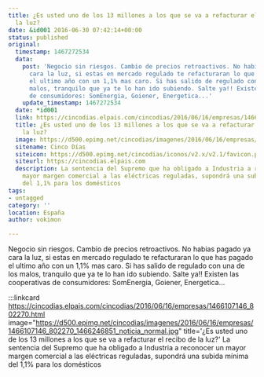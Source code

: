 ```yaml
---
title: ¿Es usted uno de los 13 millones a los que se va a refacturar el recibo de
  la luz?
date: &id001 2016-06-30 07:42:14+00:00
status: published
original:
  timestamp: 1467272534
  data:
    post: 'Negocio sin riesgos. Cambio de precios retroactivos. No habias pagado ya
      cara la luz, si estas en mercado regulado te refacturaran lo que has pagado
      el ultimo año con un 1,1% mas caro. Si has salido de regulado con una de los
      malos, tranquilo que ya te lo han ido subiendo. Salte ya!! Existen las cooperativas
      de consumidores: SomEnergia, Goiener, Energetica...'
    update_timestamp: 1467272534
  date: *id001
  link: https://cincodias.elpais.com/cincodias/2016/06/16/empresas/1466107146_802270.html
  title: ¿Es usted uno de los 13 millones a los que se va a refacturar el recibo de
    la luz?
  image: https://d500.epimg.net/cincodias/imagenes/2016/06/16/empresas/1466107146_802270_1466246851_noticia_normal.jpg
  sitename: Cinco Días
  siteicon: https://d500.epimg.net/cincodias/iconos/v2.x/v2.1/favicon.png
  siteurl: https://cincodias.elpais.com
  description: La sentencia del Supremo que ha obligado a Industria a reconocer un
    mayor margen comercial a las eléctricas reguladas, supondrá una subida mínima
    del 1,1% para los domésticos
tags:
- untagged
category: ''
location: España
author: vokimon

---
```

Negocio sin riesgos. Cambio de precios retroactivos. No habias pagado ya cara la luz, si estas en mercado regulado te refacturaran lo que has pagado el ultimo año con un 1,1% mas caro. Si has salido de regulado con una de los malos, tranquilo que ya te lo han ido subiendo. Salte ya!! Existen las cooperativas de consumidores: SomEnergia, Goiener, Energetica...

:::linkcard https://cincodias.elpais.com/cincodias/2016/06/16/empresas/1466107146_802270.html image="https://d500.epimg.net/cincodias/imagenes/2016/06/16/empresas/1466107146_802270_1466246851_noticia_normal.jpg" title='¿Es usted uno de los 13 millones a los que se va a refacturar el recibo de la luz?'
    La sentencia del Supremo que ha obligado a Industria a reconocer un mayor margen comercial a las eléctricas reguladas, supondrá una subida mínima del 1,1% para los domésticos

